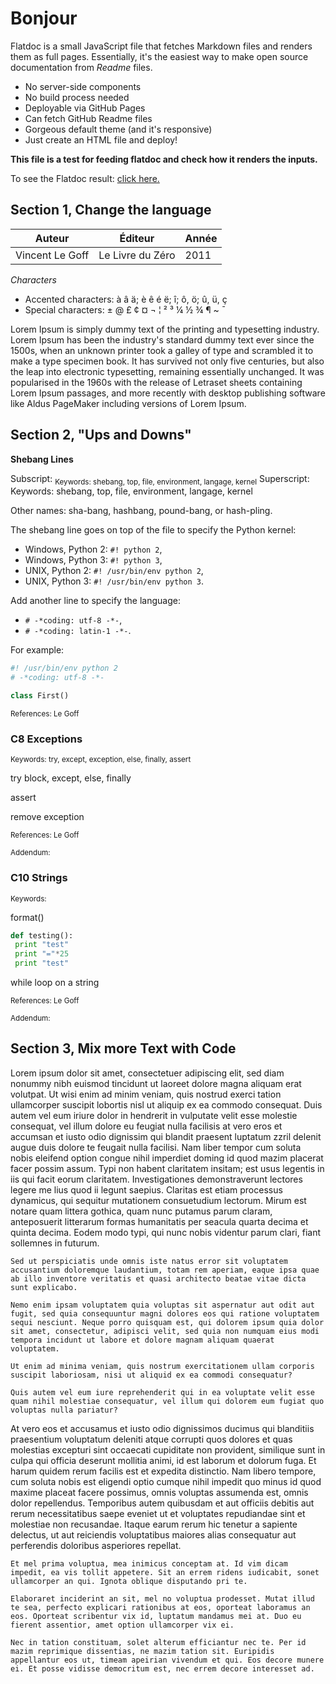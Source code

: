 Bonjour
=======

Flatdoc is a small JavaScript file that fetches Markdown files and renders them
as full pages. Essentially, it's the easiest
way to make open source documentation from *Readme* files.

* No server-side components
* No build process needed
* Deployable via GitHub Pages
* Can fetch GitHub Readme files
* Gorgeous default theme (and it's responsive)
* Just create an HTML file and deploy!

**This file is a test for feeding flatdoc and check how it renders the inputs.**

To see the Flatdoc result: [click here.](https://ugoproto.github.io/flatdoc/)

## Section 1, Change the language

|Auteur     |Éditeur      |Année      |
|-----|------|------|
|Vincent Le Goff     |Le Livre du Zéro     |2011     |

*Characters*

* Accented characters: à â ä; è ê é ë; î; ô, ö; û, ü, ç
* Special characters: ± @ £ ¢ ¤ ¬ ¦ ² ³ ¼ ½ ¾ ¶ ~ ¯ ­

Lorem Ipsum is simply dummy text of the printing and typesetting industry. Lorem Ipsum has been the industry's standard dummy text ever since the 1500s, when an unknown printer took a galley of type and scrambled it to make a type specimen book. It has survived not only five centuries, but also the leap into electronic typesetting, remaining essentially unchanged. It was popularised in the 1960s with the release of Letraset sheets containing Lorem Ipsum passages, and more recently with desktop publishing software like Aldus PageMaker including versions of Lorem Ipsum.

## Section 2, "Ups and Downs"

**Shebang Lines**

Subscript: <sub>Keywords: shebang, top, file, environment, langage, kernel</sub>
Superscript: <super>Keywords: shebang, top, file, environment, langage, kernel</super>

Other names: sha-bang, hashbang, pound-bang, or hash-pling.
 
The shebang line goes on top of the file to specify the Python kernel:

- Windows, Python 2: `#! python 2`,
- Windows, Python 3: `#! python 3`,
- UNIX, Python 2: `#! /usr/bin/env python 2`,
- UNIX, Python 3: `#! /usr/bin/env python 3`.

Add another line to specify the language:

- `# -*coding: utf-8 -*-`,
- `# -*coding: latin-1 -*-`.

For example:

```python
#! /usr/bin/env python 2
# -*coding: utf-8 -*-

class First()

```

<sub>References: Le Goff</sub>

### C8 Exceptions

<sub>Keywords: try, except, exception, else, finally, assert</sub>

try block, except, else, finally

assert

remove exception

<sub>References: Le Goff</sub>

<sub>Addendum: </sub>

### C10 Strings

<sub>Keywords: </sub>

format()

```python
def testing():
 print "test"
 print "="*25
 print "test"
```

while loop on a string

<sub>References: Le Goff</sub>

<sub>Addendum: </sub>

## Section 3, Mix more Text with Code

Lorem ipsum dolor sit amet, consectetuer adipiscing elit, sed diam nonummy nibh euismod tincidunt ut laoreet dolore magna aliquam erat volutpat. Ut wisi enim ad minim veniam, quis nostrud exerci tation ullamcorper suscipit lobortis nisl ut aliquip ex ea commodo consequat. Duis autem vel eum iriure dolor in hendrerit in vulputate velit esse molestie consequat, vel illum dolore eu feugiat nulla facilisis at vero eros et accumsan et iusto odio dignissim qui blandit praesent luptatum zzril delenit augue duis dolore te feugait nulla facilisi. Nam liber tempor cum soluta nobis eleifend option congue nihil imperdiet doming id quod mazim placerat facer possim assum. Typi non habent claritatem insitam; est usus legentis in iis qui facit eorum claritatem. Investigationes demonstraverunt lectores legere me lius quod ii legunt saepius. Claritas est etiam processus dynamicus, qui sequitur mutationem consuetudium lectorum. Mirum est notare quam littera gothica, quam nunc putamus parum claram, anteposuerit litterarum formas humanitatis per seacula quarta decima et quinta decima. Eodem modo typi, qui nunc nobis videntur parum clari, fiant sollemnes in futurum.

```text
Sed ut perspiciatis unde omnis iste natus error sit voluptatem accusantium doloremque laudantium, totam rem aperiam, eaque ipsa quae ab illo inventore veritatis et quasi architecto beatae vitae dicta sunt explicabo. 

Nemo enim ipsam voluptatem quia voluptas sit aspernatur aut odit aut fugit, sed quia consequuntur magni dolores eos qui ratione voluptatem sequi nesciunt. Neque porro quisquam est, qui dolorem ipsum quia dolor sit amet, consectetur, adipisci velit, sed quia non numquam eius modi tempora incidunt ut labore et dolore magnam aliquam quaerat voluptatem. 

Ut enim ad minima veniam, quis nostrum exercitationem ullam corporis suscipit laboriosam, nisi ut aliquid ex ea commodi consequatur? 

Quis autem vel eum iure reprehenderit qui in ea voluptate velit esse quam nihil molestiae consequatur, vel illum qui dolorem eum fugiat quo voluptas nulla pariatur?
```

At vero eos et accusamus et iusto odio dignissimos ducimus qui blanditiis praesentium voluptatum deleniti atque corrupti quos dolores et quas molestias excepturi sint occaecati cupiditate non provident, similique sunt in culpa qui officia deserunt mollitia animi, id est laborum et dolorum fuga. Et harum quidem rerum facilis est et expedita distinctio. Nam libero tempore, cum soluta nobis est eligendi optio cumque nihil impedit quo minus id quod maxime placeat facere possimus, omnis voluptas assumenda est, omnis dolor repellendus. Temporibus autem quibusdam et aut officiis debitis aut rerum necessitatibus saepe eveniet ut et voluptates repudiandae sint et molestiae non recusandae. Itaque earum rerum hic tenetur a sapiente delectus, ut aut reiciendis voluptatibus maiores alias consequatur aut perferendis doloribus asperiores repellat.

```text
Et mel prima voluptua, mea inimicus conceptam at. Id vim dicam impedit, ea vis tollit appetere. Sit an errem ridens iudicabit, sonet ullamcorper an qui. Ignota oblique disputando pri te.

Elaboraret inciderint an sit, mel no voluptua prodesset. Mutat illud te sea, perfecto explicari rationibus at eos, oporteat laboramus an eos. Oporteat scribentur vix id, luptatum mandamus mei at. Duo eu fierent assentior, amet option ullamcorper vix ei.

Nec in tation constituam, solet alterum efficiantur nec te. Per id mazim reprimique dissentias, ne mazim tation sit. Euripidis appellantur eos ut, timeam apeirian vivendum et qui. Eos decore munere ei. Et posse vidisse democritum est, nec errem decore interesset ad.
```
